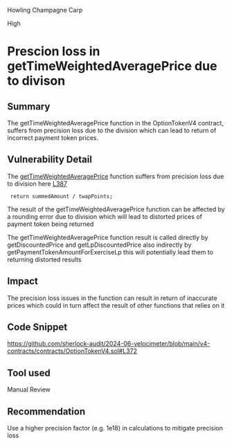 Howling Champagne Carp

High

# Prescion loss in getTimeWeightedAveragePrice due to divison

## Summary

The getTimeWeightedAveragePrice function in the OptionTokenV4 contract, suffers from precision loss due to the division which can lead to return of incorrect payment token prices.

## Vulnerability Detail

The [getTimeWeightedAveragePrice](https://github.com/sherlock-audit/2024-06-velocimeter/blob/main/v4-contracts/contracts/OptionTokenV4.sol#L372) function suffers from precision loss due to  division here [L387](https://github.com/sherlock-audit/2024-06-velocimeter/blob/main/v4-contracts/contracts/OptionTokenV4.sol#L387) 

` return summedAmount / twapPoints;`

The result of the getTimeWeightedAveragePrice function can be affected by a rounding error due to division which will lead to distorted prices of payment token being returned

The getTimeWeightedAveragePrice function result is called directly by getDiscountedPrice and getLpDiscountedPrice also indirectly by getPaymentTokenAmountForExerciseLp this will potentially lead them to returning distorted results

## Impact

The precision loss issues in the function can result in return of inaccurate prices which could in turn affect the result of other functions that relies on it

## Code Snippet

https://github.com/sherlock-audit/2024-06-velocimeter/blob/main/v4-contracts/contracts/OptionTokenV4.sol#L372

## Tool used

Manual Review

## Recommendation

Use a higher precision factor (e.g. 1e18) in calculations to mitigate precision loss
